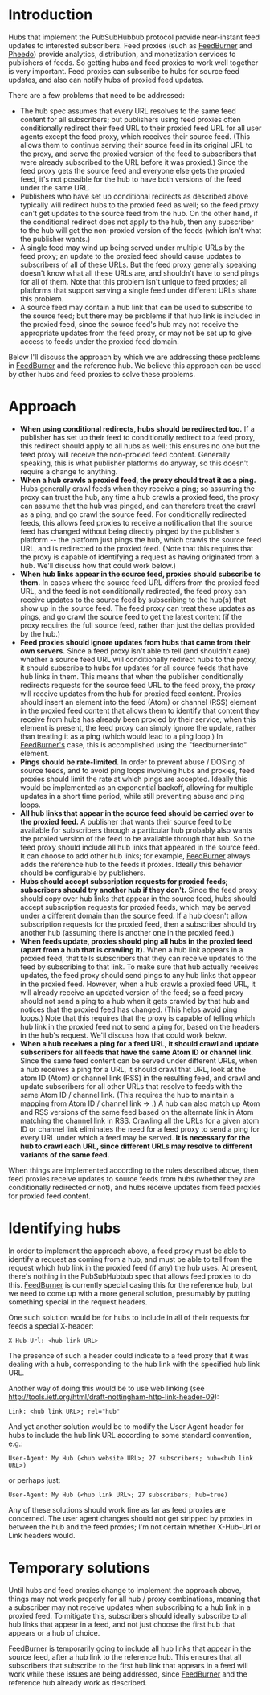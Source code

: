 # Introduction #

Hubs that implement the PubSubHubbub protocol provide near-instant feed updates to interested subscribers. Feed proxies (such as [FeedBurner](http://feedburner.google.com) and [Pheedo](http://www.pheedo.com)) provide analytics, distribution, and monetization services to publishers of feeds. So getting hubs and feed proxies to work well together is very important. Feed proxies can subscribe to hubs for source feed updates, and also can notify hubs of proxied feed updates.

There are a few problems that need to be addressed:

  * The hub spec assumes that every URL resolves to the same feed content for all subscribers; but publishers using feed proxies often conditionally redirect their feed URL to their proxied feed URL for all user agents except the feed proxy, which receives their source feed. (This allows them to continue serving their source feed in its original URL to the proxy, and serve the proxied version of the feed to subscribers that were already subscribed to the URL before it was proxied.) Since the feed proxy gets the source feed and everyone else gets the proxied feed, it's not possible for the hub to have both versions of the feed under the same URL.
  * Publishers who have set up conditional redirects as described above typically will redirect hubs to the proxied feed as well; so the feed proxy can't get updates to the source feed from the hub. On the other hand, if the conditional redirect does not apply to the hub, then any subscriber to the hub will get the non-proxied version of the feeds (which isn't what the publisher wants.)
  * A single feed may wind up being served under multiple URLs by the feed proxy; an update to the proxied feed should cause updates to subscribers of all of these URLs. But the feed proxy generally speaking doesn't know what all these URLs are, and shouldn't have to send pings for all of them. Note that this problem isn't unique to feed proxies; all platforms that support serving a single feed under different URLs share this problem.
  * A source feed may contain a hub link that can be used to subscribe to the source feed; but there may be problems if that hub link is included in the proxied feed, since the source feed's hub may not receive the appropriate updates from the feed proxy, or may not be set up to give access to feeds under the proxied feed domain.

Below I'll discuss the approach by which we are addressing these problems in [FeedBurner](http://feedburner.google.com) and the reference hub. We believe this approach can be used by other hubs and feed proxies to solve these problems.

# Approach #

  * **When using conditional redirects, hubs should be redirected too.** If a publisher has set up their feed to conditionally redirect to a feed proxy, this redirect should apply to all hubs as well; this ensures no one but the feed proxy will receive the non-proxied feed content. Generally speaking, this is what publisher platforms do anyway, so this doesn't require a change to anything.
  * **When a hub crawls a proxied feed, the proxy should treat it as a ping.** Hubs generally crawl feeds when they receive a ping; so assuming the proxy can trust the hub, any time a hub crawls a proxied feed, the proxy can assume that the hub was pinged, and can therefore treat the crawl as a ping, and go crawl the source feed. For conditionally redirected feeds, this allows feed proxies to receive a notification that the source feed has changed without being directly pinged by the publisher's platform -- the platform just pings the hub, which crawls the source feed URL, and is redirected to the proxied feed. (Note that this requires that the proxy is capable of identifying a request as having originated from a hub. We'll discuss how that could work below.)
  * **When hub links appear in the source feed, proxies should subscribe to them.** In cases where the source feed URL differs from the proxied feed URL, and the feed is not conditionally redirected, the feed proxy can receive updates to the source feed by subscribing to the hub(s) that show up in the source feed. The feed proxy can treat these updates as pings, and go crawl the source feed to get the latest content (if the proxy requires the full source feed, rather than just the deltas provided by the hub.)
  * **Feed proxies should ignore updates from hubs that came from their own servers.** Since a feed proxy isn't able to tell (and shouldn't care) whether a source feed URL will conditionally redirect hubs to the proxy, it should subscribe to hubs for updates for all source feeds that have hub links in them. This means that when the publisher conditionally redirects requests for the source feed URL to the feed proxy, the proxy will receive updates from the hub for proxied feed content. Proxies should insert an element into the feed (Atom) or channel (RSS) element in the proxied feed content that allows them to identify that content they receive from hubs has already been proxied by their service; when this element is present, the feed proxy can simply ignore the update, rather than treating it as a ping (which would lead to a ping loop.) In [FeedBurner's](http://feedburner.google.com) case, this is accomplished using the "feedburner:info" element.
  * **Pings should be rate-limited.** In order to prevent abuse / DOSing of source feeds, and to avoid ping loops involving hubs and proxies, feed proxies should limit the rate at which pings are accepted. Ideally this would be implemented as an exponential backoff, allowing for multiple updates in a short time period, while still preventing abuse and ping loops.
  * **All hub links that appear in the source feed should be carried over to the proxied feed.** A publisher that wants their source feed to be available for subscribers through a particular hub probably also wants the proxied version of the feed to be available through that hub. So the feed proxy should include all hub links that appeared in the source feed. It can choose to add other hub links; for example, [FeedBurner](http://feedburner.google.com) always adds the reference hub to the feeds it proxies. Ideally this behavior should be configurable by publishers.
  * **Hubs should accept subscription requests for proxied feeds; subscribers should try another hub if they don't.** Since the feed proxy should copy over hub links that appear in the source feed, hubs should accept subscription requests for proxied feeds, which may be served under a different domain than the source feed. If a hub doesn't allow subscription requests for the proxied feed, then a subscriber should try another hub (assuming there is another one in the proxied feed.)
  * **When feeds update, proxies should ping all hubs in the proxied feed (apart from a hub that is crawling it).** When a hub link appears in a proxied feed, that tells subscribers that they can receive updates to the feed by subscribing to that link. To make sure that hub actually receives updates, the feed proxy should send pings to any hub links that appear in the proxied feed. However, when a hub crawls a proxied feed URL, it will already receive an updated version of the feed; so a feed proxy should not send a ping to a hub when it gets crawled by that hub and notices that the proxied feed has changed. (This helps avoid ping loops.) Note that this requires that the proxy is capable of telling which hub link in the proxied feed not to send a ping for, based on the headers in the hub's request. We'll discuss how that could work below.
  * **When a hub receives a ping for a feed URL, it should crawl and update subscribers for all feeds that have the same Atom ID or channel link.** Since the same feed content can be served under different URLs, when a hub receives a ping for a URL, it should crawl that URL, look at the atom ID (Atom) or channel link (RSS) in the resulting feed, and crawl and update subscribers for all other URLs that resolve to feeds with the same Atom ID / channel link. (This requires the hub to maintain a mapping from Atom ID / channel link -> <feed URLs>.) A hub can also match up Atom and RSS versions of the same feed based on the alternate link in Atom matching the channel link in RSS. Crawling all the URLs for a given atom ID or channel link eliminates the need for a feed proxy to send a ping for every URL under which a feed may be served. **It is necessary for the hub to crawl each URL, since different URLs may resolve to different variants of the same feed.**

When things are implemented according to the rules described above, then feed proxies receive updates to source feeds from hubs (whether they are conditionally redirected or not), and hubs receive updates from feed proxies for proxied feed content.


# Identifying hubs #

In order to implement the approach above, a feed proxy must be able to identify a request as coming from a hub, and must be able to tell from the request which hub link in the proxied feed (if any) the hub uses. At present, there's nothing in the PubSubHubbub spec that allows feed proxies to do this. [FeedBurner](http://feedburner.google.com) is currently special casing this for the reference hub, but we need to come up with a more general solution, presumably by putting something special in the request headers.

One such solution would be for hubs to include in all of their requests for feeds a special X-header:

`X-Hub-Url: <hub link URL>`

The presence of such a header could indicate to a feed proxy that it was dealing with a hub, corresponding to the hub link with the specified hub link URL.

Another way of doing this would be to use web linking (see http://tools.ietf.org/html/draft-nottingham-http-link-header-09):

`Link: <hub link URL>; rel="hub"`

And yet another solution would be to modify the User Agent header for hubs to include the hub link URL according to some standard convention, e.g.:

`User-Agent: My Hub (<hub website URL>; 27 subscribers; hub=<hub link URL>)`

or perhaps just:

`User-Agent: My Hub (<hub link URL>; 27 subscribers; hub=true)`

Any of these solutions should work fine as far as feed proxies are concerned. The user agent changes should not get stripped by proxies in between the hub and the feed proxies; I'm not certain whether X-Hub-Url or Link headers would.

# Temporary solutions #

Until hubs and feed proxies change to implement the approach above, things may not work properly for all hub / proxy combinations, meaning that a subscriber may not receive updates when subscribing to a hub link in a proxied feed. To mitigate this, subscribers should ideally subscribe to all hub links that appear in a feed, and not just choose the
first hub that appears or a hub of choice.

[FeedBurner](http://feedburner.google.com) is temporarily going to include all hub links that appear in the source feed, after a hub link to the reference hub. This ensures that all subscribers that subscribe to the first hub link that appears in a feed will work while these issues are being addressed, since [FeedBurner](http://feedburner.google.com) and the reference hub already work as described.